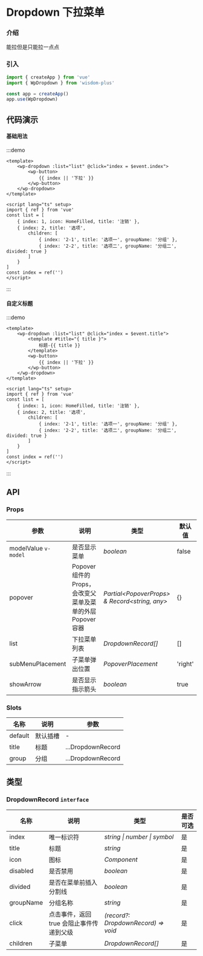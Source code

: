 <script lang="ts" setup>
import { HomeFilled } from '@vicons/antd'
</script>

# Dropdown 下拉菜单

### 介绍

能拉但是只能拉一点点

### 引入

```js
import { createApp } from 'vue'
import { WpDropdown } from 'wisdom-plus'

const app = createApp()
app.use(WpDropdown)
```

## 代码演示

#### 基础用法

:::demo
```vue
<template>
    <wp-dropdown :list="list" @click="index = $event.index">
        <wp-button>
            {{ index || '下拉' }}
        </wp-button>
    </wp-dropdown>
</template>

<script lang="ts" setup>
import { ref } from 'vue'
const list = [
    { index: 1, icon: HomeFilled, title: '注销' },
    { index: 2, title: '选项',
        children: [
            { index: '2-1', title: '选项一', groupName: '分组' },
            { index: '2-2', title: '选项二', groupName: '分组二', divided: true }
        ]
    }
]
const index = ref('')
</script>
```
:::

#### 自定义标题

:::demo
```vue
<template>
    <wp-dropdown :list="list" @click="index = $event.title">
        <template #title="{ title }">
            标题-{{ title }}
        </template>
        <wp-button>
            {{ index || '下拉' }}
        </wp-button>
    </wp-dropdown>
</template>

<script lang="ts" setup>
import { ref } from 'vue'
const list = [
    { index: 1, icon: HomeFilled, title: '注销' },
    { index: 2, title: '选项',
        children: [
            { index: '2-1', title: '选项一', groupName: '分组' },
            { index: '2-2', title: '选项二', groupName: '分组二', divided: true }
        ]
    }
]
const index = ref('')
</script>
```
:::

## API

### Props

| 参数      | 说明           | 类型                                                                | 默认值 |
| --------- | -------------- | ------------------------------------------------------------------- | ------ |
| modelValue `v-model`   | 是否显示菜单       | _boolean_          | false     |
| popover     | Popover 组件的 Props，会改变父菜单及菜单的外层 Popover 容器   | _Partial\<PopoverProps\> & Record\<string, any\>_           | {}      |
| list   | 下拉菜单列表 | _DropdownRecord[]_ | []      |
| subMenuPlacement  | 子菜单弹出位置       | _PopoverPlacement_                                                           | 'right' |
| showArrow      | 是否显示指示箭头       | _boolean_                                                           | true   |

### Slots

| 名称    | 说明     | 参数 |
| ------- | -------- | --- |
| default | 默认插槽 | - |
| title | 标题 | ...DropdownRecord |
| group | 分组 | ...DropdownRecord |

## 类型

### DropdownRecord `interface`

| 名称 | 说明 | 类型 | 是否可选 |
| --- | --- | --- | --- |
| index | 唯一标识符 | _string \| number \| symbol_ | 是 |
| title | 标题 | _string_ | 是 |
| icon | 图标 | _Component_ | 是 |
| disabled | 是否禁用 | _boolean_ | 是 |
| divided | 是否在菜单前插入分割线 | _boolean_ | 是 |
| groupName | 分组名称 | _string_ | 是 |
| click | 点击事件，返回 true 会阻止事件传递到父级 | _(record?: DropdownRecord) => void_ | 是 |
| children | 子菜单 | _DropdownRecord[]_ | 是 |